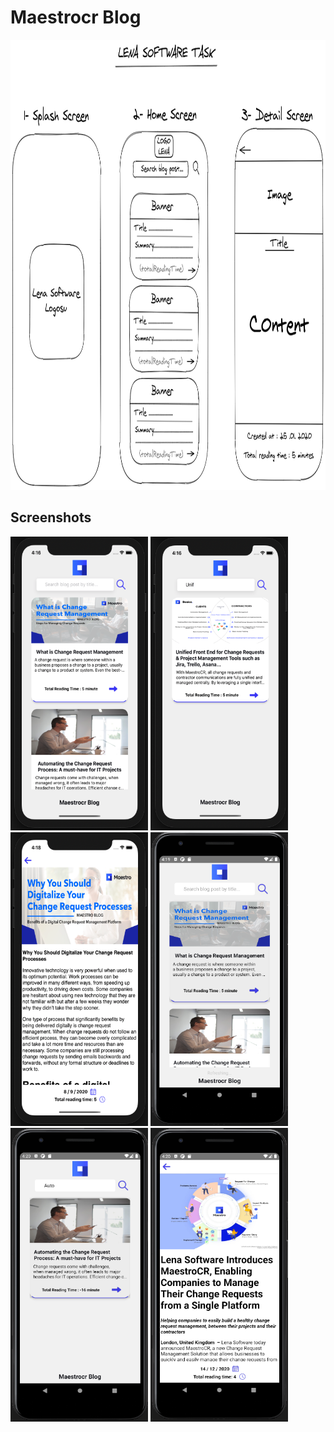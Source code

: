 # Maestrocr Blog

<img height="720" width="1000" alt="InitialDesign" src="./screenshots/initialDesign.png"/>

## Screenshots

<img height="470" width="220" src="./screenshots/ios1.png"/> <img height="470" width="220" src="./screenshots/ios2.png"/> <img height="470" width="220" src="./screenshots/ios3.png"/> <img height="470" width="220" src="./screenshots/and1.png"/> <img height="470" width="220" src="./screenshots/and2.png"/> <img height="470" width="220" src="./screenshots/and3.png"/>
